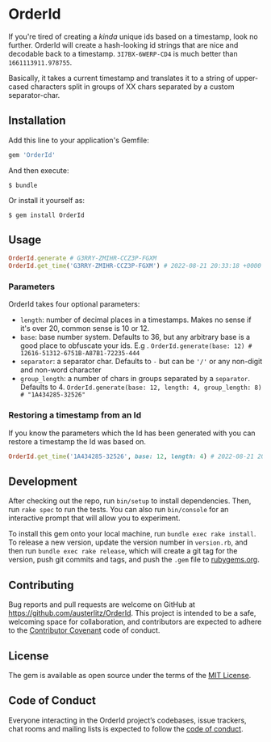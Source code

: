 # OrderId

If you're tired of creating a _kinda_ unique ids based on a timestamp, look no further.
OrderId will create a hash-looking id strings that are nice and decodable back to a timestamp.
`3I7BX-6WERP-CD4` is much better than `1661113911.978755`.

Basically, it takes a current timestamp and translates it to a string of upper-cased characters split in groups 
of XX chars separated by a custom separator-char. 


## Installation

Add this line to your application's Gemfile:

```ruby
gem 'OrderId'
```

And then execute:

    $ bundle

Or install it yourself as:

    $ gem install OrderId

## Usage

```ruby
OrderId.generate # G3RRY-ZMIHR-CCZ3P-FGXM
OrderId.get_time('G3RRY-ZMIHR-CCZ3P-FGXM') # 2022-08-21 20:33:18 +0000
```
### Parameters
OrderId takes four optional parameters:
- `length`: number of decimal places in a timestamps. Makes no sense if it's over 20, common sense is 10 or 12.
- `base`: base number system. Defaults to 36, but any arbitrary base is a good place to obfuscate your ids. E.g . `OrderId.generate(base: 12) # 12616-51312-6751B-A87B1-72235-444`
- `separator`: a separator char. Defaults to `-` but can be `'/'` or any non-digit and non-word character
- `group_length`: a number of chars in groups separated by a `separator`. Defaults to 4. `OrderId.generate(base: 12, length: 4, group_length: 8) # "1A434285-32526"`

### Restoring a timestamp from an Id
If you know the parameters which the Id has been generated with you can restore a timestamp the Id was based on.

```ruby
OrderId.get_time('1A434285-32526', base: 12, length: 4) # 2022-08-21 20:49:34 +0000
``` 

## Development

After checking out the repo, run `bin/setup` to install dependencies. Then, run `rake spec` to run the tests. You can also run `bin/console` for an interactive prompt that will allow you to experiment.

To install this gem onto your local machine, run `bundle exec rake install`. To release a new version, update the version number in `version.rb`, and then run `bundle exec rake release`, which will create a git tag for the version, push git commits and tags, and push the `.gem` file to [rubygems.org](https://rubygems.org).

## Contributing

Bug reports and pull requests are welcome on GitHub at https://github.com/austerlitz/OrderId. This project is intended to be a safe, welcoming space for collaboration, and contributors are expected to adhere to the [Contributor Covenant](http://contributor-covenant.org) code of conduct.

## License

The gem is available as open source under the terms of the [MIT License](https://opensource.org/licenses/MIT).

## Code of Conduct

Everyone interacting in the OrderId project’s codebases, issue trackers, chat rooms and mailing lists is expected to follow the [code of conduct](https://github.com/austerlitz/OrderId/blob/master/CODE_OF_CONDUCT.md).
